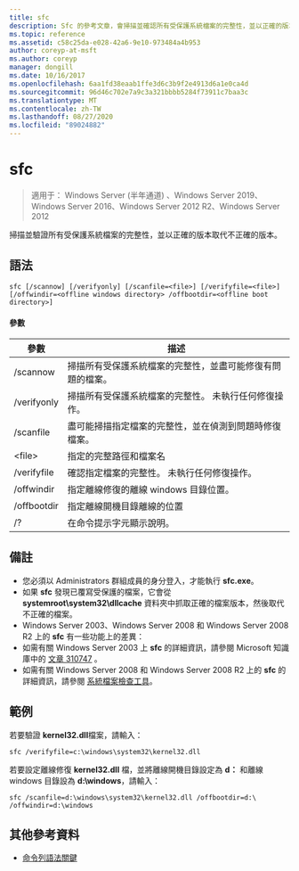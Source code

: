 ```yaml
---
title: sfc
description: Sfc 的參考文章，會掃描並確認所有受保護系統檔案的完整性，並以正確的版本取代不正確的版本。
ms.topic: reference
ms.assetid: c58c25da-e028-42a6-9e10-973484a4b953
author: coreyp-at-msft
ms.author: coreyp
manager: dongill
ms.date: 10/16/2017
ms.openlocfilehash: 6aa1fd38eaab1ffe3d6c3b9f2e4913d6a1e0ca4d
ms.sourcegitcommit: 96d46c702e7a9c3a321bbbb5284f73911c7baa3c
ms.translationtype: MT
ms.contentlocale: zh-TW
ms.lasthandoff: 08/27/2020
ms.locfileid: "89024882"
---
```

# <a name="sfc"></a>sfc

> 適用于： Windows Server (半年通道) 、Windows Server 2019、Windows Server 2016、Windows Server 2012 R2、Windows Server 2012

掃描並驗證所有受保護系統檔案的完整性，並以正確的版本取代不正確的版本。


## <a name="syntax"></a>語法
```
sfc [/scannow] [/verifyonly] [/scanfile=<file>] [/verifyfile=<file>] [/offwindir=<offline windows directory> /offbootdir=<offline boot directory>]
```

#### <a name="parameters"></a>參數
|參數|描述|
|-------|--------|
|/scannow|掃描所有受保護系統檔案的完整性，並盡可能修復有問題的檔案。|
|/verifyonly|掃描所有受保護系統檔案的完整性。 未執行任何修復操作。|
|/scanfile|盡可能掃描指定檔案的完整性，並在偵測到問題時修復檔案。|
|\<file>|指定的完整路徑和檔案名|
|/verifyfile|確認指定檔案的完整性。 未執行任何修復操作。|
|/offwindir|指定離線修復的離線 windows 目錄位置。|
|/offbootdir|指定離線開機目錄離線的位置|
|/?|在命令提示字元顯示說明。|

## <a name="remarks"></a>備註
-   您必須以 Administrators 群組成員的身分登入，才能執行 **sfc.exe**。
-   如果 **sfc** 發現已覆寫受保護的檔案，它會從 **systemroot\system32\dllcache** 資料夾中抓取正確的檔案版本，然後取代不正確的檔案。
-   Windows Server 2003、Windows Server 2008 和 Windows Server 2008 R2 上的 **sfc** 有一些功能上的差異：
-   如需有關 Windows Server 2003 上 **sfc** 的詳細資訊，請參閱 Microsoft 知識庫中的 [文章 310747](https://go.microsoft.com/fwlink/?LinkId=227069) 。
-   如需有關 Windows Server 2008 和 Windows Server 2008 R2 上的 **sfc** 的詳細資訊，請參閱 [系統檔案檢查工具](https://go.microsoft.com/fwlink/?LinkId=227071)。

## <a name="examples"></a>範例
若要驗證 **kernel32.dll**檔案，請輸入：
```
sfc /verifyfile=c:\windows\system32\kernel32.dll
```
若要設定離線修復 **kernel32.dll** 檔，並將離線開機目錄設定為 **d：** 和離線 windows 目錄設為 **d:\windows**，請輸入：
```
sfc /scanfile=d:\windows\system32\kernel32.dll /offbootdir=d:\ /offwindir=d:\windows
```

## <a name="additional-references"></a>其他參考資料
- [命令列語法關鍵](command-line-syntax-key.md)

